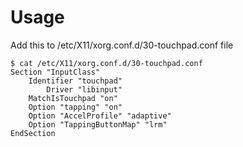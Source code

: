 # Usage
Add this to /etc/X11/xorg.conf.d/30-touchpad.conf file
```shell
$ cat /etc/X11/xorg.conf.d/30-touchpad.conf
Section "InputClass"
    Identifier "touchpad"
        Driver "libinput"
    MatchIsTouchpad "on"
    Option "tapping" "on"
    Option "AccelProfile" "adaptive"
    Option "TappingButtonMap" "lrm"
EndSection
```
